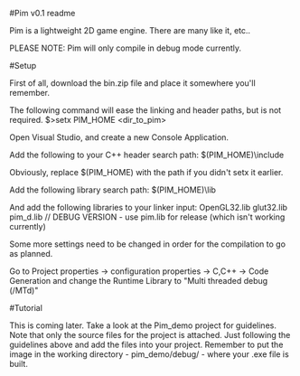 #Pim v0.1 readme

Pim is a lightweight 2D game engine. There are many like it, etc..

PLEASE NOTE: Pim will only compile in debug mode currently.

#Setup

First of all, download the bin.zip file and place it somewhere you'll remember.

The following command will ease the linking and header paths, but is not required.
	$>setx PIM_HOME <dir_to_pim>

Open Visual Studio, and create a new Console Application. 

Add the following to your C++ header search path:
	$(PIM_HOME)\include

Obviously, replace $(PIM_HOME) with the path if you didn't setx it earlier.

Add the following library search path:
	$(PIM_HOME)\lib

And add the following libraries to your linker input:
	OpenGL32.lib
	glut32.lib
	pim_d.lib			// DEBUG VERSION - use pim.lib for release (which isn't working currently)
	
Some more settings need to be changed in order for the compilation to go as planned.

Go to Project properties -> configuration properties -> C,C++ -> Code Generation 
and change the Runtime Library to "Multi threaded debug (/MTd)"

#Tutorial

This is coming later. Take a look at the Pim_demo project for guidelines.
Note that only the source files for the project is attached. Just following the 
guidelines above and add the files into your project. Remember to put the image
in the working directory - pim_demo/debug/ - where your .exe file is built.